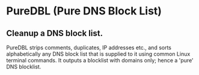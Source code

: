 # PureDBL (Pure DNS Block List)
Cleanup a DNS block list.
--------------------------
PureDBL strips comments, duplicates, IP addresses etc., and sorts alphabetically any DNS block list that is supplied to it using common Linux terminal commands. It outputs a blocklist with domains only; hence a 'pure' DNS blocklist.
